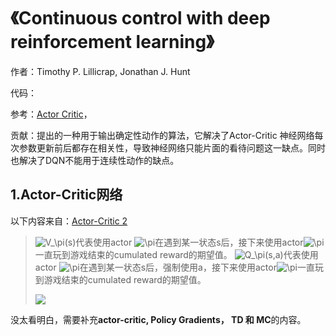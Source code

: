 # 《Continuous control with deep reinforcement learning》

作者：Timothy P. Lillicrap, Jonathan J. Hunt

代码：

参考：[Actor Critic](https://www.jianshu.com/p/9632f10bc590)，

贡献：提出的一种用于输出确定性动作的算法，它解决了Actor-Critic 神经网络每次参数更新前后都存在相关性，导致神经网络只能片面的看待问题这一缺点。同时也解决了DQN不能用于连续性动作的缺点。

## 1.Actor-Critic网络

以下内容来自：[Actor-Critic 2](https://www.jianshu.com/p/555c46348fb4)

>  ![V_\pi(s)](https://math.jianshu.com/math?formula=V_%5Cpi(s))代表使用actor ![\pi](https://math.jianshu.com/math?formula=%5Cpi)在遇到某一状态s后，接下来使用actor![\pi](https://math.jianshu.com/math?formula=%5Cpi)一直玩到游戏结束的cumulated reward的期望值。
>  ![Q_\pi(s,a)](https://math.jianshu.com/math?formula=Q_%5Cpi(s%2Ca))代表使用actor ![\pi](https://math.jianshu.com/math?formula=%5Cpi)在遇到某一状态s后，强制使用a，接下来使用actor![\pi](https://math.jianshu.com/math?formula=%5Cpi)一直玩到游戏结束的cumulated reward的期望值。
>
> ![](https://upload-images.jianshu.io/upload_images/2635859-45844c7824937537.png?imageMogr2/auto-orient/strip|imageView2/2/w/755/format/webp)

没太看明白，需要补充**actor-critic, Policy Gradients， TD 和 MC**的内容。





